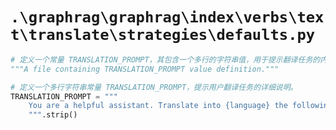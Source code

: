# `.\graphrag\graphrag\index\verbs\text\translate\strategies\defaults.py`

```py
# 定义一个常量 TRANSLATION_PROMPT，其包含一个多行的字符串值，用于提示翻译任务的内容。
"""A file containing TRANSLATION_PROMPT value definition."""

# 定义一个多行字符串常量 TRANSLATION_PROMPT，提示用户翻译任务的详细说明。
TRANSLATION_PROMPT = """
    You are a helpful assistant. Translate into {language} the following text, and make sure all of the text is in {language}.
    """.strip()
```